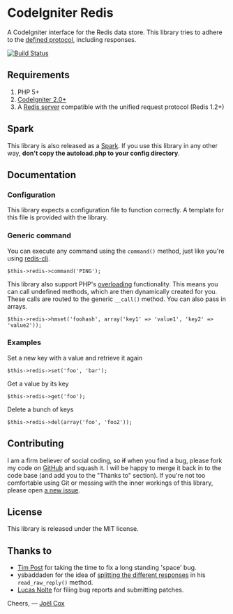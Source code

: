 CodeIgniter Redis
=================

A CodeIgniter interface for the Redis data store. This library tries to adhere to the [defined protocol](http://redis.io/topics/protocol), including responses.

[![Build Status](https://secure.travis-ci.org/joelcox/codeigniter-redis.png?branch=develop)](http://travis-ci.org/joelcox/codeigniter-redis)

Requirements
------------
1. PHP 5+
2. [CodeIgniter 2.0+](http://codeigniter.com)
3. A [Redis server](http://redis.io) compatible with the unified request protocol (Redis 1.2+)

Spark
-------------
This library is also released as a [Spark](http://getsparks.org). If you use this library in any other way, **don't copy the autoload.php to your config directory**.

Documentation
-------------

### Configuration
This library expects a configuration file to function correctly. A template for this file is provided with the library. 

### Generic command
You can execute any command using the `command()` method, just like you're using [redis-cli](http://code.google.com/p/redis/wiki/RedisCLI).

    $this->redis->command('PING');

This library also support PHP's [overloading](http://php.net/manual/en/language.oop5.overloading.php) functionality. This means you can call undefined methods, which are then dynamically created for you. These calls are routed to the generic `__call()` method. You can also pass in arrays.

    $this->redis->hmset('foohash', array('key1' => 'value1', 'key2' => 'value2'));

### Examples

Set a new key with a value and retrieve it again

    $this->redis->set('foo', 'bar');

Get a value by its key

    $this->redis->get('foo');
    
Delete a bunch of keys

	$this->redis->del(array('foo', 'foo2'));
	
Contributing
------------
I am a firm believer of social coding, so <strike>if</strike> when you find a bug, please fork my code on [GitHub](http://github.com/joelcox/codeigniter-redis) and squash it. I will be happy to merge it back in to the code base (and add you to the "Thanks to" section). If you're not too comfortable using Git or messing with the inner workings of this library, please open [a new issue](http://github.com/joelcox/codeigniter-redis/issues). 

License
-------
This library is released under the MIT license.

Thanks to
---------
* [Tim Post](http://alertfalse.com/) for taking the time to fix a long standing 'space' bug.
* ysbaddaden for the idea of [splitting the different responses](https://github.com/ysbaddaden/php5-redis/blob/master/lib/Redis/Client.php) in his `read_raw_reply()` method.
* [Lucas Nolte](http://91media.de/) for filing bug reports and submitting patches.

Cheers,
–– [Joël Cox](http://joelcox.nl)
